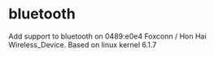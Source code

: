 # bluetooth
Add support to bluetooth on 0489:e0e4 Foxconn / Hon Hai Wireless_Device. Based on linux kernel 6.1.7
